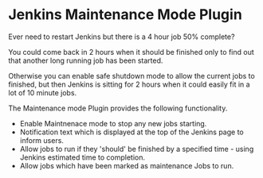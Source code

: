 # Jenkins Maintenance Mode Plugin

Ever need to restart Jenkins but there is a 4 hour job 50% complete?

You could come back in 2 hours when it should be finished only to find out that another long running job has been started.

Otherwise you can enable safe shutdown mode to allow the current jobs to finished, but then Jenkins is sitting for 2 hours when it could easily fit in a lot of 10 minute jobs.


The Maintenance mode Plugin provides the following functionality.

* Enable Maintnenace mode to stop any new jobs starting.
* Notification text which is displayed at the top of the Jenkins page to inform users.
* Allow jobs to run if they 'should' be finished by a specified time - using Jenkins estimated time to completion.
* Allow jobs which have been marked as maintenance Jobs to run.
